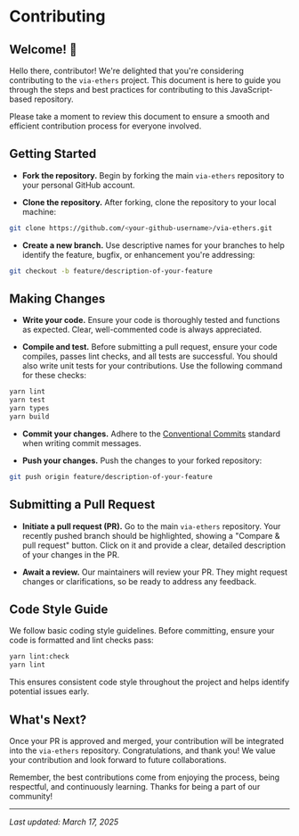 # Contributing

## Welcome! 👋

Hello there, contributor! We're delighted that you're considering contributing to the `via-ethers` project. This document is here to guide you through the steps and best practices for contributing to this JavaScript-based repository.

Please take a moment to review this document to ensure a smooth and efficient contribution process for everyone involved.

## Getting Started

- **Fork the repository.** Begin by forking the main `via-ethers` repository to your personal GitHub account.

- **Clone the repository.** After forking, clone the repository to your local machine:

```bash
git clone https://github.com/<your-github-username>/via-ethers.git
```

- **Create a new branch.** Use descriptive names for your branches to help identify the feature, bugfix, or enhancement you're addressing:

```bash
git checkout -b feature/description-of-your-feature
```

## Making Changes

- **Write your code.** Ensure your code is thoroughly tested and functions as expected. Clear, well-commented code is always appreciated.

- **Compile and test.** Before submitting a pull request, ensure your code compiles, passes lint checks, and all tests are successful. You should also write unit tests for your contributions. Use the following command for these checks:

```bash
yarn lint
yarn test
yarn types
yarn build
```

- **Commit your changes.** Adhere to the [Conventional Commits](https://www.conventionalcommits.org/) standard when writing commit messages.

- **Push your changes.** Push the changes to your forked repository:

```bash
git push origin feature/description-of-your-feature
```

## Submitting a Pull Request

- **Initiate a pull request (PR).** Go to the main `via-ethers` repository. Your recently pushed branch should be highlighted, showing a "Compare & pull request" button. Click on it and provide a clear, detailed description of your changes in the PR.

- **Await a review.** Our maintainers will review your PR. They might request changes or clarifications, so be ready to address any feedback.

## Code Style Guide

We follow basic coding style guidelines. Before committing, ensure your code is formatted and lint checks pass:

```bash
yarn lint:check
yarn lint
```

This ensures consistent code style throughout the project and helps identify potential issues early.

## What's Next?

Once your PR is approved and merged, your contribution will be integrated into the `via-ethers` repository. Congratulations, and thank you! We value your contribution and look forward to future collaborations.

Remember, the best contributions come from enjoying the process, being respectful, and continuously learning. Thanks for being a part of our community!

---

*Last updated: March 17, 2025*
